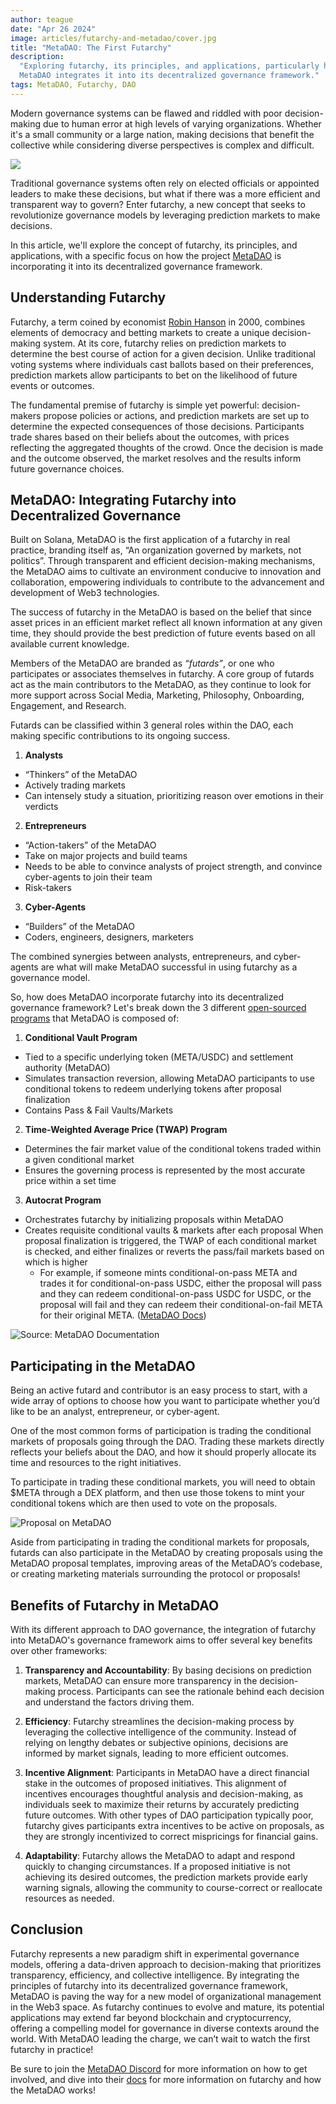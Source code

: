 ```yaml
---
author: teague
date: "Apr 26 2024"
image: articles/futarchy-and-metadao/cover.jpg
title: "MetaDAO: The First Futarchy"
description:
  "Exploring futarchy, its principles, and applications, particularly how
  MetaDAO integrates it into its decentralized governance framework."
tags: MetaDAO, Futarchy, DAO
---
```


Modern governance systems can be flawed and riddled with poor decision-making
due to human error at high levels of varying organizations. Whether it's a small
community or a large nation, making decisions that benefit the collective while
considering diverse perspectives is complex and difficult.

![](/public/media/blog/articles/futarchy-and-metadao/cover.jpg)

Traditional governance systems often rely on elected officials or appointed
leaders to make these decisions, but what if there was a more efficient and
transparent way to govern? Enter futarchy, a new concept that seeks to
revolutionize governance models by leveraging prediction markets to make
decisions.

In this article, we'll explore the concept of futarchy, its principles, and
applications, with a specific focus on how the project
[MetaDAO](https://linktr.ee/themetadao) is incorporating it into its
decentralized governance framework.

## Understanding Futarchy

Futarchy, a term coined by economist
[Robin Hanson](https://twitter.com/robinhanson) in 2000, combines elements of
democracy and betting markets to create a unique decision-making system. At its
core, futarchy relies on prediction markets to determine the best course of
action for a given decision. Unlike traditional voting systems where individuals
cast ballots based on their preferences, prediction markets allow participants
to bet on the likelihood of future events or outcomes.

The fundamental premise of futarchy is simple yet powerful: decision-makers
propose policies or actions, and prediction markets are set up to determine the
expected consequences of those decisions. Participants trade shares based on
their beliefs about the outcomes, with prices reflecting the aggregated thoughts
of the crowd. Once the decision is made and the outcome observed, the market
resolves and the results inform future governance choices.

## MetaDAO: Integrating Futarchy into Decentralized Governance

Built on Solana, MetaDAO is the first application of a futarchy in real
practice, branding itself as, “An organization governed by markets, not
politics”. Through transparent and efficient decision-making mechanisms, the
MetaDAO aims to cultivate an environment conducive to innovation and
collaboration, empowering individuals to contribute to the advancement and
development of Web3 technologies.

The success of futarchy in the MetaDAO is based on the belief that since asset
prices in an efficient market reflect all known information at any given time,
they should provide the best prediction of future events based on all available
current knowledge.

Members of the MetaDAO are branded as _“futards”_, or one who participates or
associates themselves in futarchy. A core group of futards act as the main
contributors to the MetaDAO, as they continue to look for more support across
Social Media, Marketing, Philosophy, Onboarding, Engagement, and Research.

Futards can be classified within 3 general roles within the DAO, each making
specific contributions to its ongoing success.

1. **Analysts**

- “Thinkers” of the MetaDAO
- Actively trading markets
- Can intensely study a situation, prioritizing reason over emotions in their
  verdicts

2. **Entrepreneurs**

- “Action-takers” of the MetaDAO
- Take on major projects and build teams
- Needs to be able to convince analysts of project strength, and convince
  cyber-agents to join their team
- Risk-takers

3. **Cyber-Agents**

- “Builders” of the MetaDAO
- Coders, engineers, designers, marketers

The combined synergies between analysts, entrepreneurs, and cyber-agents are
what will make MetaDAO successful in using futarchy as a governance model.

So, how does MetaDAO incorporate futarchy into its decentralized governance
framework? Let's break down the 3 different
[open-sourced programs](https://github.com/metaDAOproject/futarchy) that MetaDAO
is composed of:

1. **Conditional Vault Program**

- Tied to a specific underlying token (META/USDC) and settlement authority
  (MetaDAO)
- Simulates transaction reversion, allowing MetaDAO participants to use
  conditional tokens to redeem underlying tokens after proposal finalization
- Contains Pass & Fail Vaults/Markets

2. **Time-Weighted Average Price (TWAP) Program**

- Determines the fair market value of the conditional tokens traded within a
  given conditional market
- Ensures the governing process is represented by the most accurate price within
  a set time

3. **Autocrat Program**

- Orchestrates futarchy by initializing proposals within MetaDAO
- Creates requisite conditional vaults & markets after each proposal When
  proposal finalization is triggered, the TWAP of each conditional market is
  checked, and either finalizes or reverts the pass/fail markets based on which
  is higher
  - For example, if someone mints conditional-on-pass META and trades it for
    conditional-on-pass USDC, either the proposal will pass and they can redeem
    conditional-on-pass USDC for USDC, or the proposal will fail and they can
    redeem their conditional-on-fail META for their original META.
    ([MetaDAO Docs](https://docs.themetadao.org/mechanics/implementation))

![Source:
[MetaDAO Documentation](https://docs.themetadao.org/metadao/how-it-works)](/public/media/blog/articles/futarchy-and-metadao/futarchy-markets-example.jpg)

## Participating in the MetaDAO

Being an active futard and contributor is an easy process to start, with a wide
array of options to choose how you want to participate whether you’d like to be
an analyst, entrepreneur, or cyber-agent.

One of the most common forms of participation is trading the conditional markets
of proposals going through the DAO. Trading these markets directly reflects your
beliefs about the DAO, and how it should properly allocate its time and
resources to the right initiatives.

To participate in trading these conditional markets, you will need to obtain
$META through a DEX platform, and then use those tokens to mint your conditional
tokens which are then used to vote on the proposals.

![Proposal on MetaDAO](/public/media/blog/articles/futarchy-and-metadao/futarchy-proposal.png)

Aside from participating in trading the conditional markets for proposals,
futards can also participate in the MetaDAO by creating proposals using the
MetaDAO proposal templates, improving areas of the MetaDAO’s codebase, or
creating marketing materials surrounding the protocol or proposals!

## Benefits of Futarchy in MetaDAO

With its different approach to DAO governance, the integration of futarchy into
MetaDAO's governance framework aims to offer several key benefits over other
frameworks:

1. **Transparency and Accountability**: By basing decisions on prediction
   markets, MetaDAO can ensure more transparency in the decision-making process.
   Participants can see the rationale behind each decision and understand the
   factors driving them.

2. **Efficiency**: Futarchy streamlines the decision-making process by
   leveraging the collective intelligence of the community. Instead of relying
   on lengthy debates or subjective opinions, decisions are informed by market
   signals, leading to more efficient outcomes.

3. **Incentive Alignment**: Participants in MetaDAO have a direct financial
   stake in the outcomes of proposed initiatives. This alignment of incentives
   encourages thoughtful analysis and decision-making, as individuals seek to
   maximize their returns by accurately predicting future outcomes. With other
   types of DAO participation typically poor, futarchy gives participants extra
   incentives to be active on proposals, as they are strongly incentivized to
   correct mispricings for financial gains.

4. **Adaptability**: Futarchy allows the MetaDAO to adapt and respond quickly to
   changing circumstances. If a proposed initiative is not achieving its desired
   outcomes, the prediction markets provide early warning signals, allowing the
   community to course-correct or reallocate resources as needed.

## Conclusion

Futarchy represents a new paradigm shift in experimental governance models,
offering a data-driven approach to decision-making that prioritizes
transparency, efficiency, and collective intelligence. By integrating the
principles of futarchy into its decentralized governance framework, MetaDAO is
paving the way for a new model of organizational management in the Web3 space.
As futarchy continues to evolve and mature, its potential applications may
extend far beyond blockchain and cryptocurrency, offering a compelling model for
governance in diverse contexts around the world. With MetaDAO leading the
charge, we can’t wait to watch the first futarchy in practice!

Be sure to join the [MetaDAO Discord](https://discord.com/invite/metadao) for
more information on how to get involved, and dive into their
[docs](https://docs.themetadao.org/) for more information on futarchy and how
the MetaDAO works!
